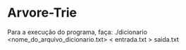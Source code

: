 # Arvore-Trie

Para a execução do programa, faça: ./dicionario <nome_do_arquivo_dicionario.txt> < entrada.txt > saida.txt
